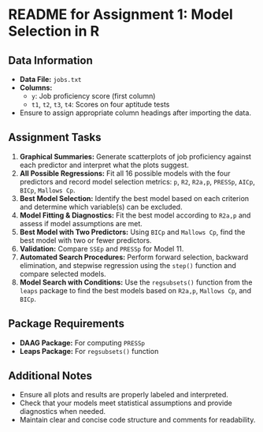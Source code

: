 # README for Assignment 1: Model Selection in R

## Data Information
- **Data File:** `jobs.txt`
- **Columns:**
  - `y`: Job proficiency score (first column)
  - `t1`, `t2`, `t3`, `t4`: Scores on four aptitude tests
- Ensure to assign appropriate column headings after importing the data.

## Assignment Tasks
1. **Graphical Summaries:** Generate scatterplots of job proficiency against each predictor and interpret what the plots suggest.
2. **All Possible Regressions:** Fit all 16 possible models with the four predictors and record model selection metrics: `p`, `R2`, `R2a,p`, `PRESSp`, `AICp`, `BICp`, `Mallows Cp`.
3. **Best Model Selection:** Identify the best model based on each criterion and determine which variable(s) can be excluded.
4. **Model Fitting & Diagnostics:** Fit the best model according to `R2a,p` and assess if model assumptions are met.
5. **Best Model with Two Predictors:** Using `BICp` and `Mallows Cp`, find the best model with two or fewer predictors.
6. **Validation:** Compare `SSEp` and `PRESSp` for Model 11.
7. **Automated Search Procedures:** Perform forward selection, backward elimination, and stepwise regression using the `step()` function and compare selected models.
8. **Model Search with Conditions:** Use the `regsubsets()` function from the `leaps` package to find the best models based on `R2a,p`, `Mallows Cp`, and `BICp`.

## Package Requirements
- **DAAG Package:** For computing `PRESSp`
- **Leaps Package:** For `regsubsets()` function

## Additional Notes
- Ensure all plots and results are properly labeled and interpreted.
- Check that your models meet statistical assumptions and provide diagnostics when needed.
- Maintain clear and concise code structure and comments for readability.

